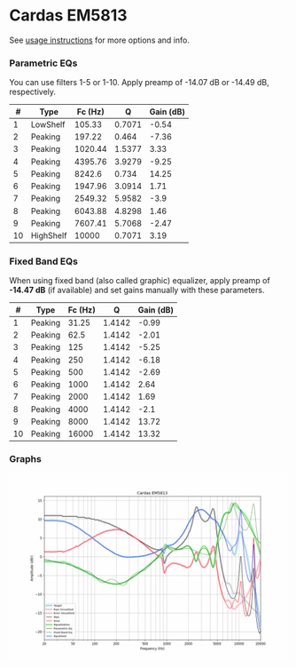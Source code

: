 # Cardas EM5813
See [usage instructions](https://github.com/jaakkopasanen/AutoEq#usage) for more options and info.

### Parametric EQs
You can use filters 1-5 or 1-10. Apply preamp of -14.07 dB or -14.49 dB, respectively.

|   # | Type      |   Fc (Hz) |      Q |   Gain (dB) |
|-----|-----------|-----------|--------|-------------|
|   1 | LowShelf  |    105.33 | 0.7071 |       -0.54 |
|   2 | Peaking   |    197.22 | 0.464  |       -7.36 |
|   3 | Peaking   |   1020.44 | 1.5377 |        3.33 |
|   4 | Peaking   |   4395.76 | 3.9279 |       -9.25 |
|   5 | Peaking   |   8242.6  | 0.734  |       14.25 |
|   6 | Peaking   |   1947.96 | 3.0914 |        1.71 |
|   7 | Peaking   |   2549.32 | 5.9582 |       -3.9  |
|   8 | Peaking   |   6043.88 | 4.8298 |        1.46 |
|   9 | Peaking   |   7607.41 | 5.7068 |       -2.47 |
|  10 | HighShelf |  10000    | 0.7071 |        3.19 |

### Fixed Band EQs
When using fixed band (also called graphic) equalizer, apply preamp of **-14.47 dB** (if available) and set gains manually with these parameters.

|   # | Type    |   Fc (Hz) |      Q |   Gain (dB) |
|-----|---------|-----------|--------|-------------|
|   1 | Peaking |     31.25 | 1.4142 |       -0.99 |
|   2 | Peaking |     62.5  | 1.4142 |       -2.01 |
|   3 | Peaking |    125    | 1.4142 |       -5.25 |
|   4 | Peaking |    250    | 1.4142 |       -6.18 |
|   5 | Peaking |    500    | 1.4142 |       -2.69 |
|   6 | Peaking |   1000    | 1.4142 |        2.64 |
|   7 | Peaking |   2000    | 1.4142 |        1.69 |
|   8 | Peaking |   4000    | 1.4142 |       -2.1  |
|   9 | Peaking |   8000    | 1.4142 |       13.72 |
|  10 | Peaking |  16000    | 1.4142 |       13.32 |

### Graphs
![](./Cardas%20EM5813.png)
